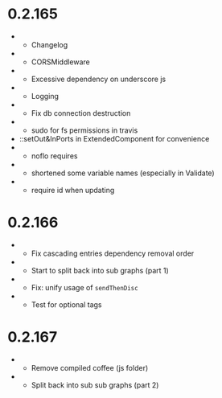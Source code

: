# 0.2.165
* + Changelog
* + CORSMiddleware
* - Excessive dependency on underscore js
* + Logging
* * Fix db connection destruction
* + sudo for fs permissions in travis
* ::setOut&InPorts in ExtendedComponent for convenience
* - noflo requires
* - shortened some variable names (especially in Validate)
* + require id when updating

# 0.2.166
* * Fix cascading entries dependency removal order
* + Start to split back into sub graphs (part 1)
* * Fix: unify usage of `sendThenDisc`
* + Test for optional tags

# 0.2.167
* - Remove compiled coffee (js folder)
* + Split back into sub sub graphs (part 2)
